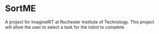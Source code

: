SortME
======
A project for ImagineRIT at Rochester Institute of Technology.
This project will allow the user to select a task for the robot to complete.
